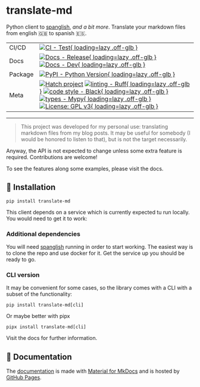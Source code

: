 # translate-md

Python client to [spanglish](https://github.com/plaguss/spanglish), *and a bit more*. Translate your markdown files from english 🇬🇧 to spanish 🇪🇸.

| | |
| --- | --- |
| CI/CD | [![CI - Test](https://github.com/plaguss/translate-md/actions/workflows/test.yml/badge.svg){ loading=lazy .off-glb }](https://github.com/plaguss/translate-md/actions/workflows/test.yml)  |
| Docs | [![Docs - Release](https://github.com/plaguss/translate-md/actions/workflows/docs-release.yml/badge.svg){ loading=lazy .off-glb }](https://github.com/plaguss/translate-md/actions/workflows/docs-release.yml) [![Docs - Dev](https://github.com/plaguss/translate-md/actions/workflows/docs-dev.yml/badge.svg){ loading=lazy .off-glb }](https://github.com/plaguss/translate-md/actions/workflows/docs-dev.yml) |
| Package | [![PyPI - Python Version](https://img.shields.io/pypi/pyversions/translate-md.svg?logo=python&label=Python&logoColor=gold){ loading=lazy .off-glb }](https://pypi.org/project/translate-md/) |
| Meta | [![Hatch project](https://img.shields.io/badge/%F0%9F%A5%9A-Hatch-4051b5.svg)](https://github.com/pypa/hatch) [![linting - Ruff](https://img.shields.io/endpoint?url=https://raw.githubusercontent.com/charliermarsh/ruff/main/assets/badge/v0.json){ loading=lazy .off-glb }](https://github.com/charliermarsh/ruff) [![code style - Black](https://img.shields.io/badge/code%20style-black-000000.svg){ loading=lazy .off-glb }](https://github.com/psf/black) [![types - Mypy](https://img.shields.io/badge/types-Mypy-blue.svg){ loading=lazy .off-glb }](https://github.com/python/mypy) [![License: GPL v3](https://img.shields.io/badge/License-GPLv3-blue.svg){ loading=lazy .off-glb }](https://www.gnu.org/licenses/gpl-3.0) |

---

> This project was developed for my personal use: translating markdown files from my blog posts. It may be useful for somebody (I would be honored to listen to that), but is not the target necessarily.

Anyway, the API is not expected to change unless some extra feature is required. Contributions are welcome!

To see the features along some examples, please visit the docs.

## 🔧 Installation

```console
pip install translate-md
```

This client depends on a service which is currently expected tu run locally. You would need to get it to work:

### Additional dependencies

You will need [spanglish](https://github.com/plaguss/spanglish) running in order to start working. The easiest way is to clone the repo and use docker for it. Get the service up you should be ready to go.

### CLI version

It may be convenient for some cases, so the library comes with a CLI with a subset of the functionality:

```console
pip install translate-md[cli]
```

Or maybe better with pipx

```console
pipx install translate-md[cli]
```

Visit the docs for further information.

## 📝 Documentation

The [documentation](https://plaguss.github.io/translate-md/) is made with [Material for MkDocs](https://github.com/squidfunk/mkdocs-material) and is hosted by [GitHub Pages](https://docs.github.com/en/pages).
